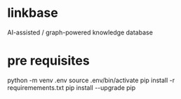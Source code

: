 # linkbase
AI-assisted / graph-powered knowledge database

# pre requisites
python -m venv .env
source .env/bin/activate
pip install -r requiremements.txt
pip install --upgrade pip